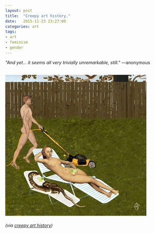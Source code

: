 ```yaml
---
layout: post
title:  "Creepy art history."
date:   2015-11-23 23:27:00
categories: art
tags:
- art
- feminism
- gender
---
```


<i>"And yet... it seems all very trivially unremarkable, still."</i> —anonymous

<br />

<img src="/post images/eve_and_adam.gif" target="_blank" />

###### *(via <a href="http://manwentwrong.tumblr.com/day/2013/11/16/" target="_blank">creepy art history</a>)*